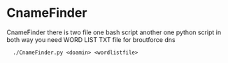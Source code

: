 # CnameFinder
CnameFinder
there is two file 
one bash script
another one python script
in both way you need WORD LIST TXT file for broutforce dns
```python3
  ./CnameFinder.py <doamin> <wordlistfile>
```
